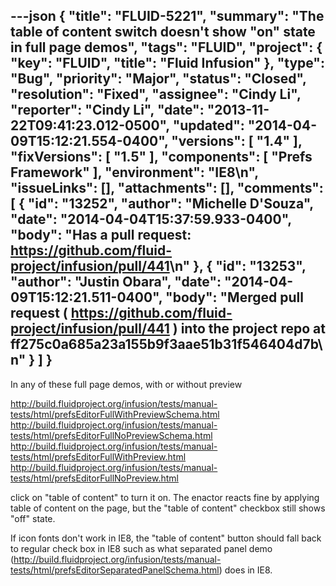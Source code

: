 ---json
{
  "title": "FLUID-5221",
  "summary": "The table of content switch doesn't show \"on\" state in full page demos",
  "tags": "FLUID",
  "project": {
    "key": "FLUID",
    "title": "Fluid Infusion"
  },
  "type": "Bug",
  "priority": "Major",
  "status": "Closed",
  "resolution": "Fixed",
  "assignee": "Cindy Li",
  "reporter": "Cindy Li",
  "date": "2013-11-22T09:41:23.012-0500",
  "updated": "2014-04-09T15:12:21.554-0400",
  "versions": [
    "1.4"
  ],
  "fixVersions": [
    "1.5"
  ],
  "components": [
    "Prefs Framework"
  ],
  "environment": "IE8\n",
  "issueLinks": [],
  "attachments": [],
  "comments": [
    {
      "id": "13252",
      "author": "Michelle D'Souza",
      "date": "2014-04-04T15:37:59.933-0400",
      "body": "Has a pull request: <https://github.com/fluid-project/infusion/pull/441>\n"
    },
    {
      "id": "13253",
      "author": "Justin Obara",
      "date": "2014-04-09T15:12:21.511-0400",
      "body": "Merged pull request ( <https://github.com/fluid-project/infusion/pull/441> ) into the project repo at ff275c0a685a23a155b9f3aae51b31f546404d7b\n"
    }
  ]
}
---
In any of these full page demos, with or without preview

<http://build.fluidproject.org/infusion/tests/manual-tests/html/prefsEditorFullWithPreviewSchema.html>\
<http://build.fluidproject.org/infusion/tests/manual-tests/html/prefsEditorFullNoPreviewSchema.html>\
<http://build.fluidproject.org/infusion/tests/manual-tests/html/prefsEditorFullWithPreview.html>\
<http://build.fluidproject.org/infusion/tests/manual-tests/html/prefsEditorFullNoPreview.html>

click on "table of content" to turn it on. The enactor reacts fine by applying table of content on the page, but the "table of content" checkbox still shows "off" state.

If icon fonts don't work in IE8, the "table of content" button should fall back to regular check box in IE8 such as what separated panel demo (<http://build.fluidproject.org/infusion/tests/manual-tests/html/prefsEditorSeparatedPanelSchema.html>) does in IE8.&#x20;

        